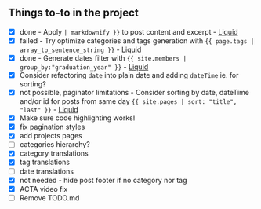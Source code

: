 ## Things to-to in the project

- [x] done - Apply `| markdownify }}` to post content and excerpt - [Liquid](https://jekyllrb.com/docs/liquid/filters/)
- [x] failed - Try optimize categories and tags generation with `{{ page.tags | array_to_sentence_string }}` - [Liquid](https://jekyllrb.com/docs/liquid/filters/)
- [x] done - Generate dates filter with `{{ site.members | group_by:"graduation_year" }}` - [Liquid](https://jekyllrb.com/docs/liquid/filters/)
- [x] Consider refactoring `date` into plain date and adding `dateTime` ie. for sorting?
- [x] not possible, paginator limitations - Consider sorting by date, dateTime and/or id for posts from same day `{{ site.pages | sort: "title", "last" }}` - [Liquid](https://jekyllrb.com/docs/liquid/filters/)
- [x] Make sure code highlighting works!
- [x] fix pagination styles
- [x] add projects pages
- [ ] categories hierarchy?
- [x] category translations
- [x] tag translations
- [ ] date translations
- [x] not needed - hide post footer if no category nor tag
- [x] ACTA video fix
- [ ] Remove TODO.md
